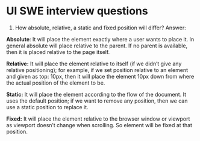 # UI SWE interview questions

1. How absolute, relative, a static and fixed position will differ?
Answer:

**Absolute**: 
It will place the element exactly where a user wants to place it. In general absolute will place relative to the parent. 
If no parent is available, then it is placed relative to the page itself.

**Relative:** 
It will place the element relative to itself (if we didn’t give any relative positioning); 
for example, if we set position relative to an element and given as top: 10px, 
then it will place the element 10px down from where the actual position of the element to be.

**Static:** 
It will place the element according to the flow of the document. 
It uses the default position; if we want to remove any position, then we can use a static position to replace it.

**Fixed:** 
It will place the element relative to the browser window or viewport as viewport doesn’t change when scrolling. 
So element will be fixed at that position.
